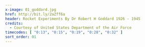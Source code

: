 ```yaml
---
x-image: 01_goddard.jpg
href: http://bit.ly/2aZff6a
header: Rocket Experiments By Dr Robert H Goddard 1926 - 1945
credits:
  - Courtesy of United States Department of the Air Force
timecodes: [ "0:13", "0:15", "0:19", "0:28", "0:32" ]
sort_order: 01
---
```

